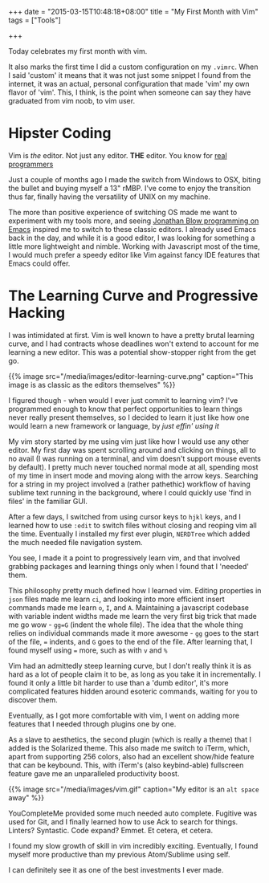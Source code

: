 +++
date = "2015-03-15T10:48:18+08:00"
title = "My First Month with Vim"
tags = ["Tools"]

+++

Today celebrates my first month with vim.

It also marks the first time I did a custom configuration on my `.vimrc`. When I said 'custom' it means that it was not just some snippet I found from the internet, it was an actual, personal configuration that made 'vim' my own flavor of 'vim'. This, I think, is the point when someone can say they have graduated from vim noob, to vim user.

# Hipster Coding

Vim is _the_ editor. Not just any editor. __THE__ editor. You know for [real programmers](https://xkcd.com/378/)

Just a couple of months ago I made the switch from Windows to OSX, biting the bullet and buying myself a 13" rMBP. I've come to enjoy the transition thus far, finally having the versatility of UNIX on my machine.

The more than positive experience of switching OS made me want to experiment with my tools more, and seeing [Jonathan Blow programming on Emacs](https://www.youtube.com/watch?v=UTqZNujQOlA) inspired me to switch to these classic editors. I already used Emacs back in the day, and while it is a good editor, I was looking for something a little more lightweight and nimble. Working with Javascript most of the time, I would much prefer a speedy editor like Vim against fancy IDE features that Emacs could offer.

# The Learning Curve and Progressive Hacking

I was intimidated at first. Vim is well known to have a pretty brutal learning curve, and I had contracts whose deadlines won't extend to account for me learning a new editor. This was a potential show-stopper right from the get go.

{{% image src="/media/images/editor-learning-curve.png" caption="This image is as classic as the editors themselves" %}}

I figured though - when would I ever just commit to learning vim? I've programmed enough to know that perfect opportunities to learn things never really present themselves, so I decided to learn it just like how one would learn a new framework or language, by _just effin' using it_

My vim story started by me using vim just like how I would use any other editor. My first day was spent scrolling around and clicking on things, all to no avail (I was running on a terminal, and vim doesn't support mouse events by default). I pretty much never touched normal mode at all, spending most of my time in insert mode and moving along with the arrow keys. Searching for a string in my project involved a (rather pathethic) workflow of having sublime text running in the background, where I could quickly use 'find in files' in the familiar GUI.

After a few days, I switched from using cursor keys to `hjkl` keys, and I learned how to use `:edit` to switch files without closing and reoping vim all the time. Eventually I installed my first ever plugin, `NERDTree` which added the much needed file navigation system.

You see, I made it a point to progressively learn vim, and that involved grabbing packages and learning things only when I found that I 'needed' them.

This philosophy pretty much defined how I learned vim. Editing properties in `json` files made me learn `ci`, and looking into more efficient insert commands made me learn `o`, `I`, and `A`. Maintaining a javascript codebase with variable indent widths made me learn the very first big trick that made me go wow - `gg=G` (indent the whole file). The idea that the whole thing relies on individual commands made it more awesome - `gg` goes to the start of the file, `=` indents, and `G` goes to the end of the file. After learning that, I found myself using `=` more, such as with `v` and `%`

Vim had an admittedly steep learning curve, but I don't really think it is as hard as a lot of people claim it to be, as long as you take it in incrementally. I found it only a little bit harder to use than a 'dumb editor', it's more complicated features hidden around esoteric commands, waiting for you to discover them.

Eventually, as I got more comfortable with vim, I went on adding more features that I needed through plugins one by one.

As a slave to aesthetics, the second plugin (which is really a theme) that I added is the Solarized theme. This also made me switch to iTerm, which, apart from supporting 256 colors, also had an excellent show/hide feature that can be keybound. This, with iTerm's (also keybind-able) fullscreen feature gave me an unparalleled productivity boost.

{{% image src="/media/images/vim.gif" caption="My editor is an `alt space` away" %}}

YouCompleteMe provided some much needed auto complete. Fugitive was used for Git, and I finally learned how to use Ack to search for things. Linters? Syntastic. Code expand? Emmet. Et cetera, et cetera.

I found my slow growth of skill in vim incredibly exciting. Eventually, I found myself more productive than my previous Atom/Sublime using self.

I can definitely see it as one of the best investments I ever made.
